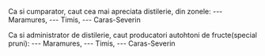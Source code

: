Ca si cumparator, caut cea mai apreciata distilerie, din zonele:
 --- Maramures,
 --- Timis,
 --- Caras-Severin


Ca si administrator de distilerie, caut producatori autohtoni de fructe(special pruni):
 --- Maramures,
 --- Timis,
 --- Caras-Severin

